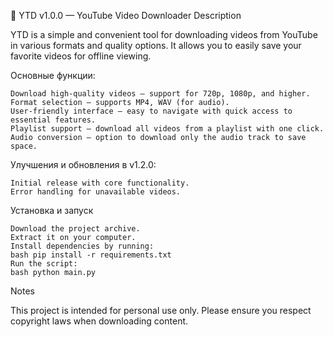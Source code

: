 🎉 YTD v1.0.0 — YouTube Video Downloader
Description

YTD is a simple and convenient tool for downloading videos from YouTube in various formats and quality options. It allows you to easily save your favorite videos for offline viewing.

Основные функции:

    Download high-quality videos — support for 720p, 1080p, and higher.
    Format selection — supports MP4, WAV (for audio).
    User-friendly interface — easy to navigate with quick access to essential features.
    Playlist support — download all videos from a playlist with one click.
    Audio conversion — option to download only the audio track to save space.

Улучшения и обновления в v1.2.0:

    Initial release with core functionality.
    Error handling for unavailable videos.

Установка и запуск

    Download the project archive.
    Extract it on your computer.
    Install dependencies by running:
    bash pip install -r requirements.txt
    Run the script:
    bash python main.py

Notes

This project is intended for personal use only. Please ensure you respect copyright laws when downloading content.
